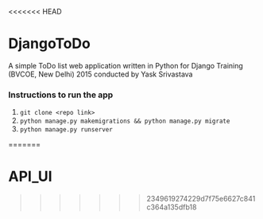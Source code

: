 <<<<<<< HEAD
# DjangoToDo
A simple ToDo list web application written in Python for Django Training (BVCOE, New Delhi) 2015 conducted by Yask Srivastava

### Instructions to run the app

1. `git clone <repo link> `
2. `python manage.py makemigrations && python manage.py migrate`
3. `python manage.py runserver`

=======
# API_UI
>>>>>>> 2349619274229d7f75e6627c841c364a135dfb18
